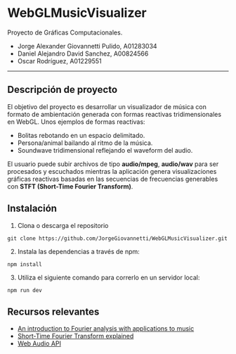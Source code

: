 # WebGLMusicVisualizer

Proyecto de Gráficas Computacionales.

* Jorge Alexander Giovannetti Pulido, A01283034
* Daniel Alejandro David Sanchez, A00824566
* Oscar Rodríguez, A01229551

---

## Descripción de proyecto
El objetivo del proyecto es desarrollar un visualizador de música con formato de ambientación generada
con formas reactivas tridimensionales en WebGL. Unos ejemplos de formas reactivas:

* Bolitas rebotando en un espacio delimitado.
* Persona/animal bailando al ritmo de la música.
* Soundwave tridimensional reflejando el waveform del audio.

El usuario puede subir archivos de tipo **audio/mpeg**, **audio/wav** para ser procesados y escuchados mientras la aplicación
genera visualizaciones gráficas reactivas basadas en las secuencias de frecuencias generables con 
**STFT (Short-Time Fourier Transform)**.

## Instalación
1. Clona o descarga el repositorio
```
git clone https://github.com/JorgeGiovannetti/WebGLMusicVisualizer.git
```
2. Instala las dependencias a través de npm:
```
npm install
```
3. Utiliza el siguiente comando para correrlo en un servidor local:
```
npm run dev
```

## Recursos relevantes
* [An introduction to Fourier analysis with applications to music](https://scholarship.claremont.edu/cgi/viewcontent.cgi?referer=&httpsredir=1&article=1142&context=jhm)
* [Short-Time Fourier Transform explained](https://www.youtube.com/watch?v=-Yxj3yfvY-4)
* [Web Audio API](https://developer.mozilla.org/en-US/docs/Web/API/Web_Audio_API)
